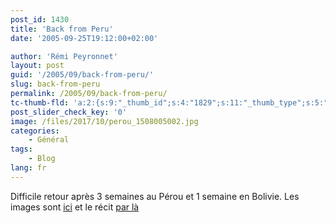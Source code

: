 ```yaml
---
post_id: 1430
title: 'Back from Peru'
date: '2005-09-25T19:12:00+02:00'

author: 'Rémi Peyronnet'
layout: post
guid: '/2005/09/back-from-peru/'
slug: back-from-peru
permalink: /2005/09/back-from-peru/
tc-thumb-fld: 'a:2:{s:9:"_thumb_id";s:4:"1829";s:11:"_thumb_type";s:5:"thumb";}'
post_slider_check_key: '0'
image: /files/2017/10/perou_1508005002.jpg
categories:
    - Général
tags:
    - Blog
lang: fr
---
```


Difficile retour après 3 semaines au Pérou et 1 semaine en Bolivie. Les images sont [ici](/galerie/) et le récit [par là](/2006/01/2005-perou/)